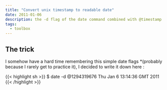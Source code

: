 ```yaml
---
title: "Convert unix timestamp to readable date"
date: 2011-01-06
description: the -d flag of the date command combined with @timestamp
tags:
  - toolbox
---
```


## The trick

I somehow have a hard time remembering this simple date flags *(probably because I rarely get to practice it), I decided to write it down here :

{{< highlight sh >}}
$ date -d @1294319676
Thu Jan 6 13:14:36 GMT 2011
{{< /highlight >}}
